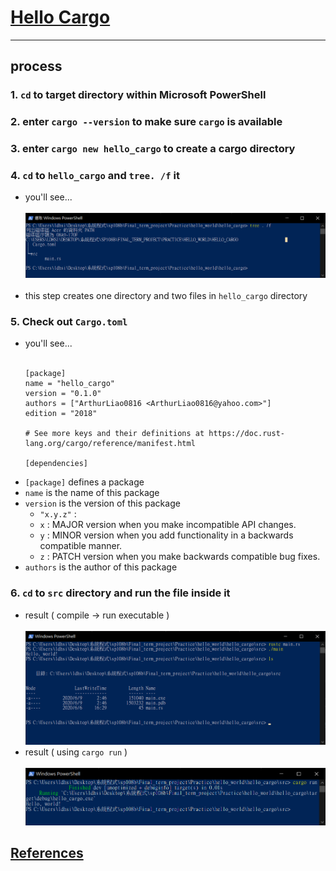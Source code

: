 # [Hello Cargo](README.md#rust-learning)
---

## process

### 1.  `cd` to target directory within Microsoft PowerShell

### 2.  enter `cargo --version` to make sure `cargo` is available

### 3.  enter `cargo new hello_cargo` to create a cargo directory

### 4.  `cd` to `hello_cargo` and `tree. /f` it
* you'll see...<br><br>
![cargo_screenshot_creat_file](Picture/cargo_screenshot_creat_file.png)<br><br>
* this step creates one directory and two files in `hello_cargo` directory

### 5. Check out `Cargo.toml`
* you'll see...<br><br>
    ```
    [package]
    name = "hello_cargo"
    version = "0.1.0"
    authors = ["ArthurLiao0816 <ArthurLiao0816@yahoo.com>"]
    edition = "2018"

    # See more keys and their definitions at https://doc.rust-lang.org/cargo/reference/manifest.html

    [dependencies]
    ```
* `[package]` defines a package<br>
* `name` is the name of this package<br>
* `version` is the version of this package<br>
    * `"x.y.z"` :
    * `x` : MAJOR version when you make incompatible API changes.<br>
    * `y` : MINOR version when you add functionality in a backwards compatible manner.<br>
    * `z` : PATCH version when you make backwards compatible bug fixes.<br>
* `authors` is the author of this package<br>

### 6.  `cd` to `src` directory and run the file inside it
* result ( compile -> run executable )<br><br>
    ![cargo_screenshot_compile_src_main](Picture/cargo_screenshot_compile_src_main.png)
* result ( using `cargo run` )<br><br>
    ![cargo_screenshot_cargo-run_src_main](Picture/cargo_screenshot_cargo-run_src_main.png)
## [References](References.md#Ch3.)